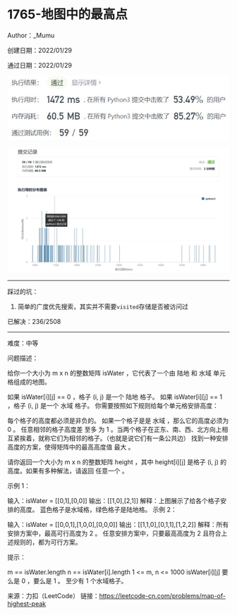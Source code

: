 # 1765-地图中的最高点

Author：_Mumu

创建日期：2022/01/29

通过日期：2022/01/29

![](./通过截图2.jpg)

![](./通过截图1.jpg)

*****

踩过的坑：

1. 简单的广度优先搜索，其实并不需要`visited`存储是否被访问过

已解决：236/2508

*****

难度：中等

问题描述：

给你一个大小为 m x n 的整数矩阵 isWater ，它代表了一个由 陆地 和 水域 单元格组成的地图。

如果 isWater[i][j] == 0 ，格子 (i, j) 是一个 陆地 格子。
如果 isWater[i][j] == 1 ，格子 (i, j) 是一个 水域 格子。
你需要按照如下规则给每个单元格安排高度：

每个格子的高度都必须是非负的。
如果一个格子是是 水域 ，那么它的高度必须为 0 。
任意相邻的格子高度差 至多 为 1 。当两个格子在正东、南、西、北方向上相互紧挨着，就称它们为相邻的格子。（也就是说它们有一条公共边）
找到一种安排高度的方案，使得矩阵中的最高高度值 最大 。

请你返回一个大小为 m x n 的整数矩阵 height ，其中 height[i][j] 是格子 (i, j) 的高度。如果有多种解法，请返回 任意一个 。

 

示例 1：



输入：isWater = [[0,1],[0,0]]
输出：[[1,0],[2,1]]
解释：上图展示了给各个格子安排的高度。
蓝色格子是水域格，绿色格子是陆地格。
示例 2：



输入：isWater = [[0,0,1],[1,0,0],[0,0,0]]
输出：[[1,1,0],[0,1,1],[1,2,2]]
解释：所有安排方案中，最高可行高度为 2 。
任意安排方案中，只要最高高度为 2 且符合上述规则的，都为可行方案。


提示：

m == isWater.length
n == isWater[i].length
1 <= m, n <= 1000
isWater[i][j] 要么是 0 ，要么是 1 。
至少有 1 个水域格子。

来源：力扣（LeetCode）
链接：https://leetcode-cn.com/problems/map-of-highest-peak

